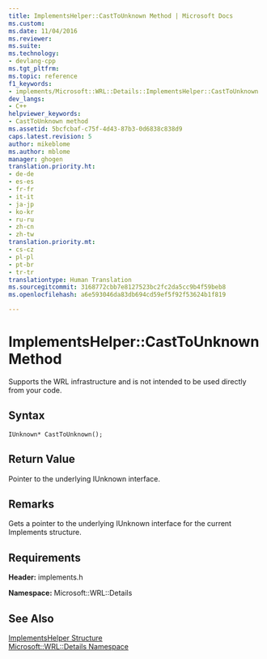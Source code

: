 ```yaml
---
title: ImplementsHelper::CastToUnknown Method | Microsoft Docs
ms.custom: 
ms.date: 11/04/2016
ms.reviewer: 
ms.suite: 
ms.technology:
- devlang-cpp
ms.tgt_pltfrm: 
ms.topic: reference
f1_keywords:
- implements/Microsoft::WRL::Details::ImplementsHelper::CastToUnknown
dev_langs:
- C++
helpviewer_keywords:
- CastToUnknown method
ms.assetid: 5bcfcbaf-c75f-4d43-87b3-0d6838c838d9
caps.latest.revision: 5
author: mikeblome
ms.author: mblome
manager: ghogen
translation.priority.ht:
- de-de
- es-es
- fr-fr
- it-it
- ja-jp
- ko-kr
- ru-ru
- zh-cn
- zh-tw
translation.priority.mt:
- cs-cz
- pl-pl
- pt-br
- tr-tr
translationtype: Human Translation
ms.sourcegitcommit: 3168772cbb7e8127523bc2fc2da5cc9b4f59beb8
ms.openlocfilehash: a6e593046da83db694cd59ef5f92f53624b1f819

---
```

# ImplementsHelper::CastToUnknown Method
Supports the WRL infrastructure and is not intended to be used directly from your code.  
  
## Syntax  
  
```  
IUnknown* CastToUnknown();  
```  
  
## Return Value  
 Pointer to the underlying IUnknown interface.  
  
## Remarks  
 Gets a pointer to the underlying IUnknown interface for the current Implements structure.  
  
## Requirements  
 **Header:** implements.h  
  
 **Namespace:** Microsoft::WRL::Details  
  
## See Also  
 [ImplementsHelper Structure](../windows/implementshelper-structure.md)   
 [Microsoft::WRL::Details Namespace](../windows/microsoft-wrl-details-namespace.md)


<!--HONumber=Jan17_HO2-->


